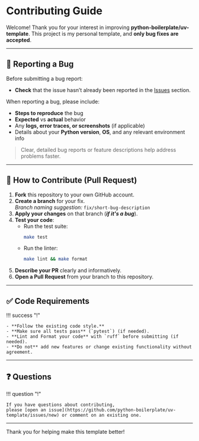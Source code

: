 # Contributing Guide

Welcome!
Thank you for your interest in improving **python-boilerplate/uv-template**. This project is my personal template, and **only bug fixes are accepted**.

---

## 🐞 Reporting a Bug

Before submitting a bug report:

- **Check** that the issue hasn’t already been reported in the [Issues](https://github.com/python-boilerplate/uv-template/issues) section.

When reporting a bug, please include:

- **Steps to reproduce** the bug
- **Expected** vs **actual** behavior
- Any **logs, error traces, or screenshots** (if applicable)
- Details about your **Python version**, **OS**, and any relevant environment info

> Clear, detailed bug reports or feature descriptions help address problems faster.

---

## 🔄 How to Contribute (Pull Request)

1. **Fork** this repository to your own GitHub account.
2. **Create a branch** for your fix.  
   _Branch naming suggestion:_ `fix/short-bug-description`
3. **Apply your changes** on that branch (**_if it's a bug_**).
4. **Test your code**:
    - Run the test suite:  
      ```bash
      make test
      ```
    - Run the linter:  
      ```bash
      make lint && make format
      ```
5. **Describe your PR** clearly and informatively.
6. **Open a Pull Request** from your branch to this repository.

---

## ✅ Code Requirements

!!! success "!"

    - **Follow the existing code style.**
    - **Make sure all tests pass** (`pytest`) (if needed).
    - **Lint and Format your code** with `ruff` before submitting (if needed).
    - **Do not** add new features or change existing functionality without agreement.

---

## ❓ Questions

!!! question "!"

    If you have questions about contributing,  
    please [open an issue](https://github.com/python-boilerplate/uv-template/issues/new) or comment on an existing one.

---

Thank you for helping make this template better!
